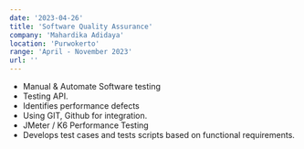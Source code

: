```yaml
---
date: '2023-04-26'
title: 'Software Quality Assurance'
company: 'Mahardika Adidaya'
location: 'Purwokerto'
range: 'April - November 2023'
url: ''
---
```


- Manual & Automate Software testing
- Testing API.
- Identifies performance defects
- Using GIT, Github for integration.
- JMeter / K6 Performance Testing
- Develops test cases and tests scripts based on functional requirements.

